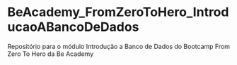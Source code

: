 # BeAcademy_FromZeroToHero_IntroducaoABancoDeDados
Repositório para o módulo Introdução a Banco de Dados do Bootcamp From Zero To Hero da Be Academy
